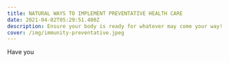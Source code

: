 ```yaml
---
title: NATURAL WAYS TO IMPLEMENT PREVENTATIVE HEALTH CARE
date: 2021-04-02T05:29:51.400Z
description: Ensure your body is ready for whatever may come your way!
cover: /img/immunity-preventative.jpeg
---
```

Have you